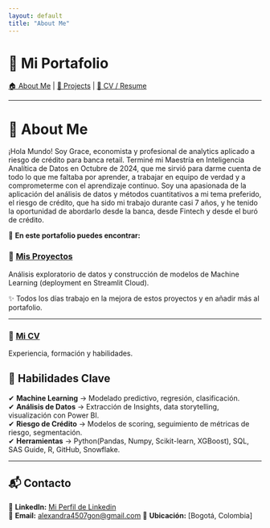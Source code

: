```yaml
---
layout: default
title: "About Me"
---
```

# 🚀 Mi Portafolio

[🏠 About Me](index.md) | [📂 Projects](projects.md) | [📄 CV / Resume](cv.md)

---
# 👋 About Me  

¡Hola Mundo! Soy Grace, economista y profesional de analytics aplicado a riesgo de crédito para banca retail. Terminé mi Maestría en Inteligencia Analítica de Datos en Octubre de 2024, que me sirvió para darme cuenta de todo lo que me faltaba por aprender, a trabajar en equipo de verdad y a comprometerme con el aprendizaje continuo. Soy una apasionada de la aplicación del análisis de datos y métodos cuantitativos a mi tema preferido, el riesgo de crédito, que ha sido mi trabajo durante casi 7 años, y he tenido la oportunidad de abordarlo desde la banca, desde Fintech y desde el buró de crédito. 

📌 **En este portafolio puedes encontrar:**  

### 📂 [Mis Proyectos](projects.md)  
Análisis exploratorio de datos y construcción de modelos de Machine Learning (deployment en Streamlit Cloud).  

✨ Todos los días trabajo en la mejora de estos proyectos y en añadir más al portafolio.  

---

### 📄 [Mi CV](cv.md)  
Experiencia, formación y habilidades.  


## 🚀 Habilidades Clave  
✔ **Machine Learning** → Modelado predictivo, regresión, clasificación.  
✔ **Análisis de Datos** → Extracción de Insights, data storytelling, visualización con Power BI.  
✔ **Riesgo de Crédito** → Modelos de scoring, seguimiento de métricas de riesgo, segmentación.  
✔ **Herramientas** → Python(Pandas, Numpy, Scikit-learn, XGBoost), SQL, SAS Guide, R, GitHub, Snowflake.  

---

## 📬 Contacto  
💼 **LinkedIn:** [Mi Perfil de Linkedin](https://www.linkedin.com/in/agonz9992/)  
📧 **Email:** alexandra4507gon@gmail.com 
📍 **Ubicación:** [Bogotá, Colombia]  

